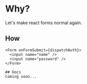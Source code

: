 # Why?
Let's make react forms normal again.

## How
```
<Form onFormSubmit={dispatchAuth}>
  <input name="name" />
  <input name="password" />
</Form>

## Docs
Coming soon...
